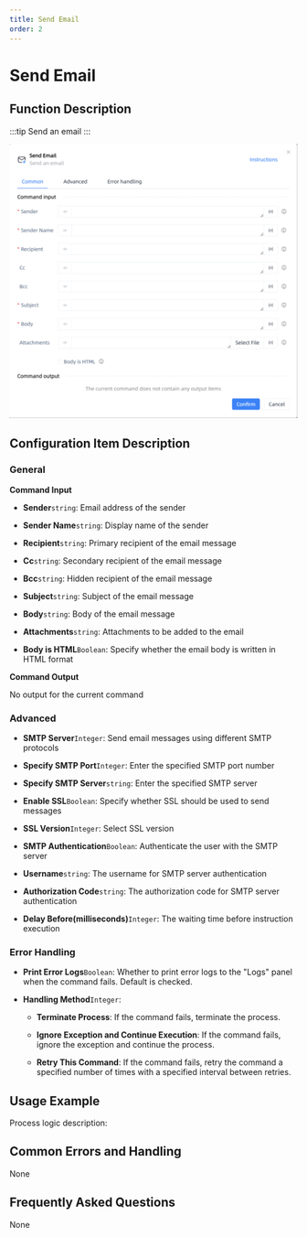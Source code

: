 ```yaml
---
title: Send Email
order: 2
---
```


# Send Email

## Function Description

:::tip 
Send an email
:::

![Send Email](../../../assets/Send%20Email_command.png)

## Configuration Item Description

### General

**Command Input**

- **Sender**`string`: Email address of the sender

- **Sender Name**`string`: Display name of the sender

- **Recipient**`string`: Primary recipient of the email message

- **Cc**`string`: Secondary recipient of the email message

- **Bcc**`string`: Hidden recipient of the email message

- **Subject**`string`: Subject of the email message

- **Body**`string`: Body of the email message

- **Attachments**`string`: Attachments to be added to the email

- **Body is HTML**`Boolean`: Specify whether the email body is written in HTML format


**Command Output**

No output for the current command

### Advanced

- **SMTP Server**`Integer`: Send email messages using different SMTP protocols

- **Specify SMTP Port**`Integer`: Enter the specified SMTP port number

- **Specify SMTP Server**`string`: Enter the specified SMTP server

- **Enable SSL**`Boolean`: Specify whether SSL should be used to send messages

- **SSL Version**`Integer`: Select SSL version

- **SMTP Authentication**`Boolean`: Authenticate the user with the SMTP server

- **Username**`string`: The username for SMTP server authentication

- **Authorization Code**`string`: The authorization code for SMTP server authentication

- **Delay Before(milliseconds)**`Integer`: The waiting time before instruction execution

### Error Handling

- **Print Error Logs**`Boolean`: Whether to print error logs to the "Logs" panel when the command fails. Default is checked. 

- **Handling Method**`Integer`:

    - **Terminate Process**: If the command fails, terminate the process.

    - **Ignore Exception and Continue Execution**: If the command fails, ignore the exception and continue the process.

    - **Retry This Command**: If the command fails, retry the command a specified number of times with a specified interval between retries.

## Usage Example

Process logic description:

## Common Errors and Handling

None

## Frequently Asked Questions

None

